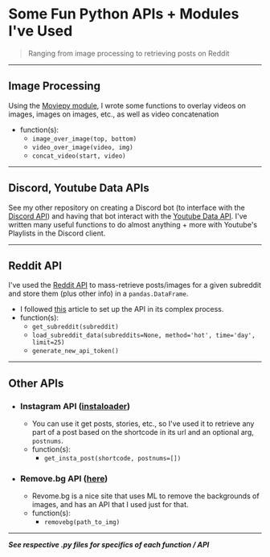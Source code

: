# Some Fun Python APIs + Modules I've Used

> Ranging from image processing to retrieving posts on Reddit
---
## Image Processing

Using the [Moviepy module](https://moviepy.readthedocs.io/en/latest/), I wrote some functions to overlay videos on images, images on images, etc., as well as video concatenation
- function(s):
  - `image_over_image(top, bottom)`
  - `video_over_image(video, img)`
  - `concat_video(start, video)`

---
## Discord, Youtube Data APIs

See my other repository on creating a Discord bot (to interface with the [Discord API](https://discordpy.readthedocs.io/en/stable/api.html)) and having that bot interact with the [Youtube Data API](https://developers.google.com/youtube/v3). I've written many useful functions to do almost anything + more with Youtube's Playlists in the Discord client.

---
## Reddit API

I've used the [Reddit API](https://www.reddit.com/dev/api/) to mass-retrieve posts/images for a given subreddit and store them (plus other info) in a `pandas.DataFrame`.
- I followed [this](https://towardsdatascience.com/how-to-use-the-reddit-api-in-python-5e05ddfd1e5c) article to set up the API in its complex process.
- function(s):
  - `get_subreddit(subreddit)`
  - `load_subreddit_data(subreddits=None, method='hot', time='day', limit=25)`
  - `generate_new_api_token()`

---
## Other APIs

- ### Instagram API ([instaloader](https://instaloader.github.io))
  - You can use it get posts, stories, etc., so I've used it to retrieve any part of a post based on the shortcode in its url and an optional arg, `postnums`.
  - function(s):
    - `get_insta_post(shortcode, postnums=[])`


- ### Remove.bg API ([here](https://www.remove.bg/api#remove-background))
  - Revome.bg is a nice site that uses ML to remove the backgrounds of images, and has an API that I used just for that.
  - function(s):
    - `removebg(path_to_img)`
    
---

***See respective .py files for specifics of each function / API***
